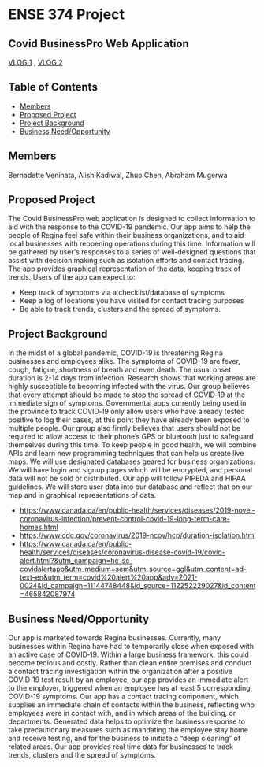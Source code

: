 # ENSE 374 Project
## Covid BusinessPro Web Application

[VLOG 1](https://www.youtube.com/watch?v=-A4Cb1X_mj0&feature=youtu.be)
, [VLOG 2](https://youtu.be/RHELajsj6EE)

## Table of Contents
* [Members](#members)
* [Proposed Project](#proposed‐project)
* [Project Background](#project‐background)
* [Business Need/Opportunity](#business‐need/opportunity)

## Members
Bernadette Veninata,
Alish Kadiwal,
Zhuo Chen,
Abraham Mugerwa
	
## Proposed Project
The Covid BusinessPro web application is designed to collect information to aid with the response to the COVID-19 pandemic. Our app aims to help the people of Regina feel safe within their business organizations, and to aid local businesses with reopening operations during this time. Information will be gathered by user's responses to a series of well-designed questions that assist with decision making such as isolation efforts and contact tracing. The app provides graphical representation of the data, keeping track of trends. Users of the app can expect to:
* Keep track of symptoms via a checklist/database of symptoms
* Keep a log of locations you have visited for contact tracing purposes
* Be able to track trends, clusters and the spread of symptoms. 

## Project Background
In the midst of a global pandemic, COVID-19 is threatening Regina businesses and employees alike. The symptoms of COVID-19 are fever, cough, fatigue, shortness of breath and even death. The usual onset duration is 2-14 days from infection. Research shows that working areas are highly susceptible to becoming infected with the virus. Our group believes that every attempt should be made to stop the spread of COVID‐19 at the immediate sign of symptoms. Governmental apps currently being used in the province to track COVID‐19 only allow users who have already tested positive to log their cases, at this point they have already been exposed to multiple people. Our group also firmly believes that users should not be required to allow access to their phone’s GPS or bluetooth just to safeguard themselves during this time. To keep people in good health, we will combine APIs and learn new programming techniques that can help us create live maps. We will use designated databases geared for business organizations. We will have login and signup pages which will be encrypted, and personal data will not be sold or distributed. Our app will follow PIPEDA and HIPAA guidelines. We will store user data into our database and reflect that on our map and in graphical representations of data.
* https://www.canada.ca/en/public-health/services/diseases/2019-novel-coronavirus-infection/prevent-control-covid-19-long-term-care-homes.html
* https://www.cdc.gov/coronavirus/2019-ncov/hcp/duration-isolation.html
* https://www.canada.ca/en/public-health/services/diseases/coronavirus-disease-covid-19/covid-alert.html?&utm_campaign=hc-sc-covidalertapp&utm_medium=sem&utm_source=ggl&utm_content=ad-text-en&utm_term=covid%20alert%20app&adv=2021-0024&id_campaign=11144748448&id_source=112252229027&id_content=465842087974


## Business Need/Opportunity
Our app is marketed towards Regina businesses. Currently, many businesses within Regina have had to temporarily close when exposed with an active case of COVID‐19. Within a large business framework, this could become tedious and costly. Rather than clean entire premises and conduct a contact tracing investigation within the organization after a positive COVID‐19 test result by an employee, our app provides an immediate alert to the employer, triggered when an employee has at least 5 corresponding COVID-19 symptoms. Our app has a contact tracing component, which supplies an immediate chain of contacts within the business, reflecting who employees were in contact with, and in which areas of the building, or departments. Generated data helps to optimize the business response to take precautionary measures such as mandating the employee stay home and receive testing, and for the business to initiate a “deep cleaning” of related areas. Our app provides real time data for businesses to track trends, clusters and the spread of symptoms. 





